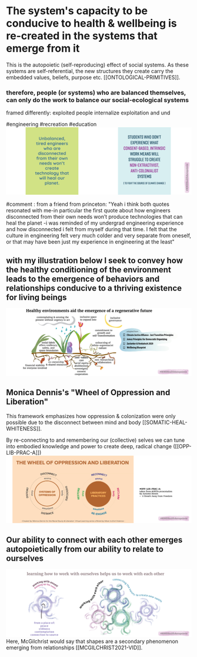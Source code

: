 # The system's capacity to be conducive to health & wellbeing is re-created in the systems that emerge from it  

This is the autopoietic (self-reproducing) effect of social systems. As these systems are self-referential, the new structures they create carry the embedded values, beliefs, purpose etc. [[ONTOLOGICAL-PRIMITIVES]]. 

### therefore, people (or systems) who are balanced themselves, can only do the work to balance our social-ecological systems
framed differently: exploited people internalize exploitation and und

#engineering #recreation #education
![](../media/MMSHealthAutopoiesis-merge-01.png)

#comment :
from a friend from princeton: "Yeah i think both quotes resonated with me-in particular the first quote about how engineers disconnected from their own needs won’t produce technologies that can heal the planet -i was reminded of my undergrad engineering experience and how disconnected i felt from myself during that time. I felt that the culture in engineering felt very much colder and very separate from oneself, or that may have been just my experience in engineering at the least"

## with my illustration below I seek to convey how the healthy conditioning of the environment leads to the emergence of behaviors and relationships conducive to a thriving existence for living beings
![](../media/MMSHealthAutopoiesis-merge-02.png)

## Monica Dennis's "Wheel of Oppression and Liberation"
This framework emphasizes how oppression & colonization were only possible due to the disconnect between mind and body [[SOMATIC-HEAL-WHITENESS]].

By re-connecting to and remembering our (collective) selves we can tune into embodied knowledge and power to create deep, radical change ([[OPP-LIB-PRAC-A]])
![](../media/MMSHealthAutopoiesis-merge-03.png)


## Our ability to connect with each other emerges autopoietically from our ability to relate to ourselves
![](../media/MMSHealthAutopoiesis-merge-04.png)
Here, McGilchrist would say that shapes are a secondary phenomenon emerging from relationships [[MCGILCHRIST2021-VID]].